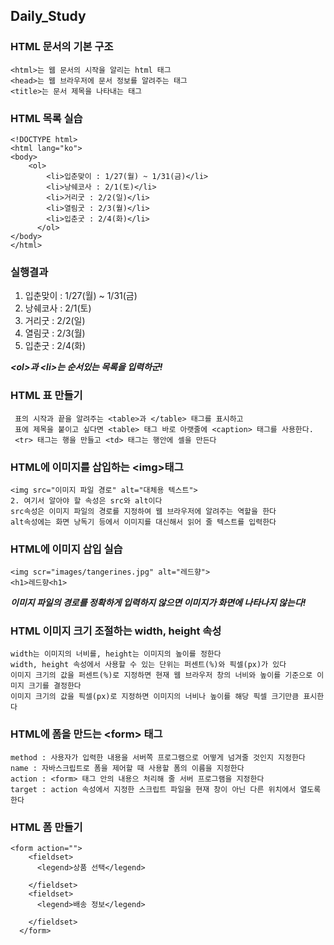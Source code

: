 ## Daily_Study

### HTML 문서의 기본 구조
 ```
 <html>는 웹 문서의 시작을 알리는 html 태그
 <head>는 웹 브라우저에 문서 정보를 알려주는 태그
 <title>는 문서 제목을 나타내는 태그
 ```
 
### HTML 목록 실습
```
<!DOCTYPE html>
<html lang="ko">
<body>
    <ol>
        <li>입춘맞이 : 1/27(월) ~ 1/31(금)</li>
        <li>낭쉐코사 : 2/1(토)</li>
        <li>거리굿 : 2/2(일)</li>
        <li>열림굿 : 2/3(월)</li>
        <li>입춘굿 : 2/4(화)</li>
      </ol>
</body>
</html>
```

### 실행결과

<!DOCTYPE html>
<html lang="ko">
<body>
    <ol>
        <li>입춘맞이 : 1/27(월) ~ 1/31(금)</li>
        <li>낭쉐코사 : 2/1(토)</li>
        <li>거리굿 : 2/2(일)</li>
        <li>열림굿 : 2/3(월)</li>
        <li>입춘굿 : 2/4(화)</li>
      </ol>
</body>
</html>

***&lt;ol&gt;과 &lt;li&gt;는 순서있는 목록을 입력하군!***

### HTML 표 만들기
```
 표의 시작과 끝을 알려주는 <table>과 </table> 태그를 표시하고
 표에 제목을 붙이고 싶다면 <table> 태그 바로 아랫줄에 <caption> 태그를 사용한다.
 <tr> 태그는 행을 만들고 <td> 태그는 행안에 셀을 만든다
```



### HTML에 이미지를 삽입하는 &lt;img&gt;태그
```
<img src="이미지 파일 경로" alt="대체용 텍스트">
2. 여기서 알아야 할 속성은 src와 alt이다
src속성은 이미지 파일의 경로를 지정하여 웹 브라우저에 알려주는 역할을 한다
alt속성에는 화면 낭독기 등에서 이미지를 대신해서 읽어 줄 텍스트를 입력한다
```

### HTML에 이미지 삽입 실습
```
<img scr="images/tangerines.jpg" alt="레드향">
<h1>레드향<h1>
```

***이미지 파일의 경로를 정확하게 입력하지 않으면 이미지가 화면에 나타나지 않는다!***

### HTML 이미지 크기 조절하는 width, height 속성
```
width는 이미지의 너비를, height는 이미지의 높이를 정한다
width, height 속성에서 사용할 수 있는 단위는 퍼센트(%)와 픽셀(px)가 있다
이미지 크기의 값을 퍼센트(%)로 지정하면 현재 웹 브라우저 창의 너비와 높이를 기준으로 이미지 크기를 결정한다
이미지 크기의 값을 픽셀(px)로 지정하면 이미지의 너비나 높이를 해당 픽셀 크기만큼 표시한다
```

### HTML에 폼을 만드는 &lt;form&gt; 태그
```
method : 사용자가 입력한 내용을 서버쪽 프로그램으로 어떻게 넘겨줄 것인지 지정한다
name : 자바스크립트로 폼을 제어할 때 사용할 폼의 이름을 지정한다
action : <form> 태그 안의 내용으 처리해 줄 서버 프로그램을 지정한다
target : action 속성에서 지정한 스크립트 파일을 현재 창이 아닌 다른 위치에서 열도록 한다
```

### HTML 폼 만들기
```
<form action="">
    <fieldset>
      <legend>상품 선택</legend>
      
    </fieldset>
    <fieldset>
      <legend>배송 정보</legend>
      
    </fieldset>      
  </form>
```

